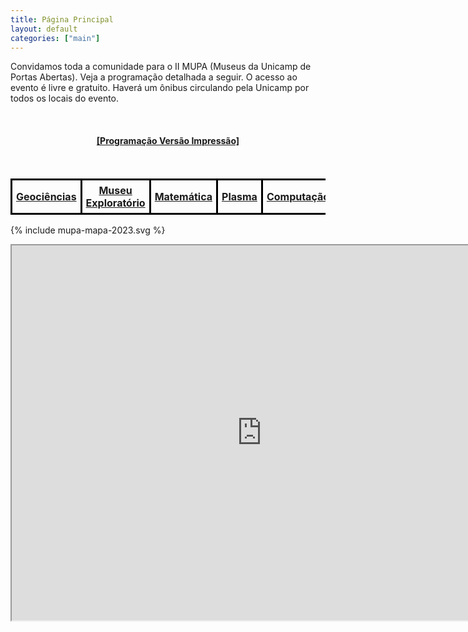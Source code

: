 ```yaml
---
title: Página Principal
layout: default
categories: ["main"]
---
```


Convidamos toda a comunidade para o II MUPA (Museus da Unicamp de Portas Abertas).
Veja a programação detalhada a seguir. O acesso ao evento é livre e gratuito. 
Haverá um ônibus circulando pela Unicamp por todos os locais do evento.

<br>

<h4 style="text-align:center"><a href="https://docs.google.com/document/d/e/2PACX-1vRxMEyWuO4DQnDW43l-hKRb2F7CFmbrgeixobIBIGfqF9Ubho6jXBaZMxKrCEFv1Quz31lZEglKb9mk/pub">[Programação Versão Impressão]</a></h4>

<br>

<table>
<tr style="border: 3px solid black">
<th style="border: 3px solid black; padding: 6px"><a href="https://docs.google.com/document/d/e/2PACX-1vRxMEyWuO4DQnDW43l-hKRb2F7CFmbrgeixobIBIGfqF9Ubho6jXBaZMxKrCEFv1Quz31lZEglKb9mk/pub#id.oky80rtjz7g8">Geociências</a></th>
<th style="border: 3px solid black; padding: 6px"><a href="https://docs.google.com/document/d/e/2PACX-1vRxMEyWuO4DQnDW43l-hKRb2F7CFmbrgeixobIBIGfqF9Ubho6jXBaZMxKrCEFv1Quz31lZEglKb9mk/pub#id.c3bairaval2g">Museu Exploratório</a></th>
<th style="border: 3px solid black; padding: 6px"><a href="https://docs.google.com/document/d/e/2PACX-1vRxMEyWuO4DQnDW43l-hKRb2F7CFmbrgeixobIBIGfqF9Ubho6jXBaZMxKrCEFv1Quz31lZEglKb9mk/pub#id.ymkrf2fxdj3z">Matemática</a></th>
<th style="border: 3px solid black; padding: 6px"><a href="./plasma/">Plasma</a></th>
<th style="border: 3px solid black; padding: 6px"><a href="https://docs.google.com/document/d/e/2PACX-1vRxMEyWuO4DQnDW43l-hKRb2F7CFmbrgeixobIBIGfqF9Ubho6jXBaZMxKrCEFv1Quz31lZEglKb9mk/pub#id.y9e4e7d81zbw">Computação</a></th>
<th style="border: 3px solid black; padding: 6px"><a href="https://docs.google.com/document/d/e/2PACX-1vRxMEyWuO4DQnDW43l-hKRb2F7CFmbrgeixobIBIGfqF9Ubho6jXBaZMxKrCEFv1Quz31lZEglKb9mk/pub#id.lexywrvbvtu9">Física</a></th>
<th style="border: 3px solid black; padding: 6px"><a href="https://docs.google.com/document/d/e/2PACX-1vRxMEyWuO4DQnDW43l-hKRb2F7CFmbrgeixobIBIGfqF9Ubho6jXBaZMxKrCEFv1Quz31lZEglKb9mk/pub#id.e65owivhg6e8">Química</a></th>
<th style="border: 3px solid black; padding: 6px"><a href="https://docs.google.com/document/d/e/2PACX-1vRxMEyWuO4DQnDW43l-hKRb2F7CFmbrgeixobIBIGfqF9Ubho6jXBaZMxKrCEFv1Quz31lZEglKb9mk/pub#id.7tsbda1zf4hg">Biologia</a></th>
<th style="border: 3px solid black; padding: 6px"><a href="./ginasio/">Ginásio</a></th>
</tr>
</table>

{% include mupa-mapa-2023.svg %}
<!-- <img src="img/mupa-mapa-2023.svg"> -->

<div style="width:800px;margin:auto"><iframe src="https://www.google.com/maps/d/embed?mid=1GP0p5RxvW02-XPxeWW2O9gye9QZa9S0&ehbc=2E312F&z=16" center="-22.81684,-47.06625" width="800px" height="600px"></iframe></div>